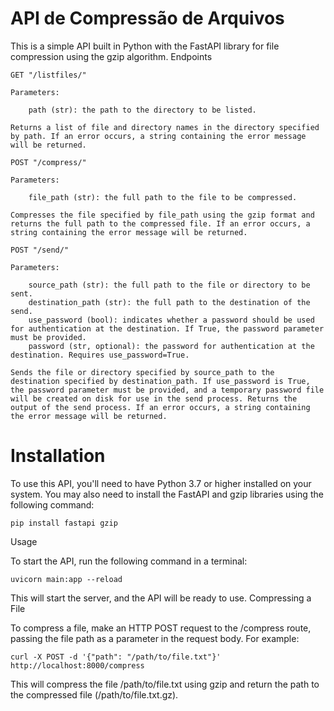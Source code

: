 # API de Compressão de Arquivos

This is a simple API built in Python with the FastAPI library for file compression using the gzip algorithm.
Endpoints

    GET "/listfiles/"

    Parameters:

        path (str): the path to the directory to be listed.

    Returns a list of file and directory names in the directory specified by path. If an error occurs, a string containing the error message will be returned.

    POST "/compress/"

    Parameters:

        file_path (str): the full path to the file to be compressed.

    Compresses the file specified by file_path using the gzip format and returns the full path to the compressed file. If an error occurs, a string containing the error message will be returned.

    POST "/send/"

    Parameters:

        source_path (str): the full path to the file or directory to be sent.
        destination_path (str): the full path to the destination of the send.
        use_password (bool): indicates whether a password should be used for authentication at the destination. If True, the password parameter must be provided.
        password (str, optional): the password for authentication at the destination. Requires use_password=True.

    Sends the file or directory specified by source_path to the destination specified by destination_path. If use_password is True, the password parameter must be provided, and a temporary password file will be created on disk for use in the send process. Returns the output of the send process. If an error occurs, a string containing the error message will be returned.

# Installation

To use this API, you'll need to have Python 3.7 or higher installed on your system. You may also need to install the FastAPI and gzip libraries using the following command:

```
pip install fastapi gzip
```

Usage

To start the API, run the following command in a terminal:

```
uvicorn main:app --reload
```

This will start the server, and the API will be ready to use.
Compressing a File

To compress a file, make an HTTP POST request to the /compress route, passing the file path as a parameter in the request body. For example:

```
curl -X POST -d '{"path": "/path/to/file.txt"}' http://localhost:8000/compress
```

This will compress the file /path/to/file.txt using gzip and return the path to the compressed file (/path/to/file.txt.gz).
